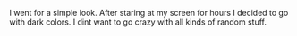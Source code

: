 I went for a simple look. After staring at my screen for hours I decided to go with dark colors.
I dint want to go crazy with all kinds of random stuff.